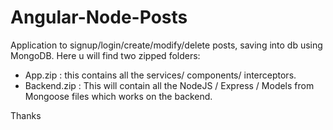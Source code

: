 # Angular-Node-Posts
Application to signup/login/create/modify/delete posts, saving into db using MongoDB.
Here u will find two zipped folders:
  * App.zip : this contains all the services/ components/ interceptors.
  * Backend.zip : This will contain all the NodeJS / Express / Models from Mongoose files which works on the backend.
  
Thanks
